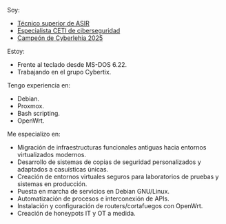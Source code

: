 Soy:  

 - [Técnico superior de ASIR](https://www.boe.es/buscar/doc.php?id=BOE-A-2009-18355)  
 - [Especialista CETI de ciberseguridad](https://www.boe.es/diario_boe/txt.php?id=BOE-A-2020-4963)  
 - [Campeón de Cyberlehia 2025](https://x.com/tknika/status/1907803503331865084)  
  
Estoy:

- Frente al teclado desde MS-DOS 6.22.
- Trabajando en el grupo Cybertix.

Tengo experiencia en:

- Debian.
- Proxmox.
- Bash scripting.
- OpenWrt.

Me especializo en:

- Migración de infraestructuras funcionales antiguas hacia entornos virtualizados modernos.
- Desarrollo de sistemas de copias de seguridad personalizados y adaptados a casuísticas únicas.
- Creación de entornos virtuales seguros para laboratorios de pruebas y sistemas en producción.
- Puesta en marcha de servicios en Debian GNU/Linux.
- Automatización de procesos e interconexión de APIs.
- Instalación y configuración de routers/cortafuegos con OpenWrt.
- Creación de honeypots IT y OT a medida.
